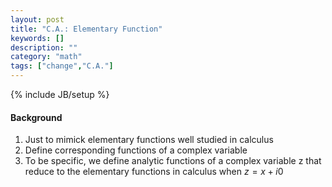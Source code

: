```yaml
---
layout: post
title: "C.A.: Elementary Function"
keywords: []
description: ""
category: "math"
tags: ["change","C.A."]
---
```

{% include JB/setup %}

#### Background
1. Just to mimick elementary functions well studied in calculus
2. Define corresponding functions of a complex variable
3. To be specific, we define analytic functions of a complex variable z that
   reduce to the elementary functions in calculus when $z = x+i0$
